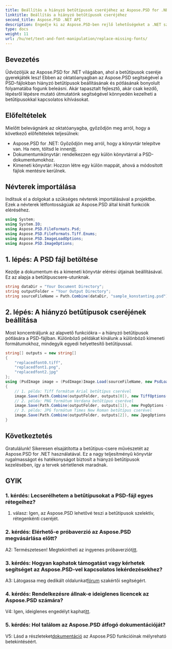 ```yaml
---
title: Beállítás a hiányzó betűtípusok cseréjéhez az Aspose.PSD for .NET fájlban
linktitle: Beállítás a hiányzó betűtípusok cseréjéhez
second_title: Aspose.PSD .NET API
description: Engedje ki az Aspose.PSD-ben rejlő lehetőségeket a .NET számára! Ismerje meg a hiányzó betűtípusok zökkenőmentes pótlását lépésenkénti útmutatónkkal. Emelje fel dizájnjátékát még ma.
type: docs
weight: 11
url: /hu/net/text-and-font-manipulation/replace-missing-fonts/
---
```

## Bevezetés
Üdvözöljük az Aspose.PSD for .NET világában, ahol a betűtípusok cseréje gyerekjáték lesz! Ebben az oktatóanyagban az Aspose.PSD segítségével a PSD-fájlokban hiányzó betűtípusok beállításának és pótlásának bonyolult folyamatába fogunk beleásni. Akár tapasztalt fejlesztő, akár csak kezdő, lépésről lépésre mutató útmutatónk segítségével könnyedén kezelheti a betűtípusokkal kapcsolatos kihívásokat.
## Előfeltételek
Mielőtt belevágnánk az oktatóanyagba, győződjön meg arról, hogy a következő előfeltételek teljesülnek:
-  Aspose.PSD for .NET: Győződjön meg arról, hogy a könyvtár telepítve van. Ha nem, töltsd le innen[itt](https://releases.aspose.com/psd/net/).
- Dokumentumkönyvtár: rendelkezzen egy külön könyvtárral a PSD-dokumentumokhoz.
- Kimeneti könyvtár: Hozzon létre egy külön mappát, ahová a módosított fájlok mentésre kerülnek.
## Névterek importálása
Indítsuk el a dolgokat a szükséges névterek importálásával a projektbe. Ezek a névterek létfontosságúak az Aspose.PSD által kínált funkciók eléréséhez.
```csharp
using System;
using System.IO;
using Aspose.PSD.FileFormats.Psd;
using Aspose.PSD.FileFormats.Tiff.Enums;
using Aspose.PSD.ImageLoadOptions;
using Aspose.PSD.ImageOptions;
```
## 1. lépés: A PSD fájl betöltése
Kezdje a dokumentum és a kimeneti könyvtár elérési útjainak beállításával. Ez az alapja a betűtípuscsere-utunknak.
```csharp
string dataDir = "Your Document Directory";
string outputFolder = "Your Output Directory";
string sourceFileName = Path.Combine(dataDir, "sample_konstanting.psd");
```
## 2. lépés: A hiányzó betűtípusok cseréjének beállítása
Most koncentráljunk az alapvető funkciókra – a hiányzó betűtípusok pótlására a PSD-fájlban. Különböző példákat kínálunk a különböző kimeneti formátumokhoz, mindegyik egyedi helyettesítő betűtípussal.
```csharp
string[] outputs = new string[]
{
    "replacedfont0.tiff",
    "replacedfont1.png",
    "replacedfont2.jpg"
};
using (PsdImage image = (PsdImage)Image.Load(sourceFileName, new PsdLoadOptions()))
{
    // 1. példa: Tiff formátum Arial betűtípus cserével
    image.Save(Path.Combine(outputFolder, outputs[0]), new TiffOptions(TiffExpectedFormat.TiffJpegRgb) { DefaultReplacementFont = "Arial" });
    // 2. példa: PNG formátum Verdana betűtípus cserével
    image.Save(Path.Combine(outputFolder, outputs[1]), new PngOptions { DefaultReplacementFont = "Verdana" });
    // 3. példa: JPG formátum Times New Roman betűtípus cserével
    image.Save(Path.Combine(outputFolder, outputs[2]), new JpegOptions { DefaultReplacementFont = "Times New Roman" });
}
```
## Következtetés

Gratulálunk! Sikeresen elsajátította a betűtípus-csere művészetét az Aspose.PSD for .NET használatával. Ez a nagy teljesítményű könyvtár rugalmasságot és hatékonyságot biztosít a hiányzó betűtípusok kezelésében, így a tervek sértetlenek maradnak.

## GYIK

### 1. kérdés: Lecserélhetem a betűtípusokat a PSD-fájl egyes rétegeihez?

1. válasz: Igen, az Aspose.PSD lehetővé teszi a betűtípusok szelektív, rétegenkénti cseréjét.

### 2. kérdés: Elérhető-e próbaverzió az Aspose.PSD megvásárlása előtt?

 A2: Természetesen! Megtekintheti az ingyenes próbaverziót[itt](https://releases.aspose.com/).

### 3. kérdés: Hogyan kaphatok támogatást vagy kérhetek segítséget az Aspose.PSD-vel kapcsolatos lekérdezésekhez?

 A3: Látogassa meg dedikált oldalunkat[fórum](https://forum.aspose.com/c/psd/34) szakértői segítségért.

### 4. kérdés: Rendelkezésre állnak-e ideiglenes licencek az Aspose.PSD számára?

 V4: Igen, ideiglenes engedélyt kaphat[itt](https://purchase.aspose.com/temporary-license/).

### 5. kérdés: Hol találom az Aspose.PSD átfogó dokumentációját?

 V5: Lásd a részleteket[dokumentáció](https://reference.aspose.com/psd/net/) az Aspose.PSD funkcióinak mélyreható betekintéséért.